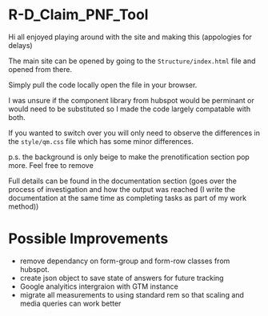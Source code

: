 # R-D_Claim_PNF_Tool

Hi all enjoyed playing around with the site and making this (appologies for delays)

The main site can be opened by going to the `Structure/index.html` file and opened from there.

Simply pull the code locally open the file in your browser.

I was unsure if the component library from hubspot would be perminant or would need to be substituted so I made the code largely compatable with both.

If you wanted to switch over you will only need to observe the differences in the `style/qm.css` file which has some minor differences.

p.s. the background is only beige to make the prenotification section pop more. Feel free to remove

Full details can be found in the documentation section (goes over the process of investigation and how the output was reached (I write the documentation at the same time as completing tasks as part of my work method))

# Possible Improvements
- remove dependancy on form-group and form-row classes from hubspot.
- create json object to save state of answers for future tracking
- Google analyitics intergraion with GTM instance
- migrate all measurements to using standard rem so that scaling and media queries can work better
